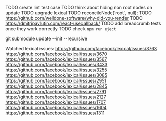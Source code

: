 TODO create lint test case
TODO think about hiding non root nodes on update
TODO upgrade lexical
TODO reconcileNode('root', null);
TODO https://github.com/welldone-software/why-did-you-render
TODO https://dmitripavlutin.com/react-usecallback/
TODO add breadcrumb tests once they work correctly
TODO check `npm run eject`

git submodule update --init --recursive

Watched lexical issues:
https://github.com/facebook/lexical/issues/3763
https://github.com/facebook/lexical/issues/3670
https://github.com/facebook/lexical/issues/3567
https://github.com/facebook/lexical/issues/3433
https://github.com/facebook/lexical/issues/3255
https://github.com/facebook/lexical/issues/3085
https://github.com/facebook/lexical/issues/2951
https://github.com/facebook/lexical/issues/2845
https://github.com/facebook/lexical/issues/2791
https://github.com/facebook/lexical/issues/2127
https://github.com/facebook/lexical/issues/1707
https://github.com/facebook/lexical/issues/1604
https://github.com/facebook/lexical/issues/1311